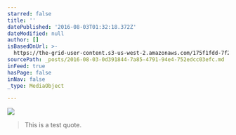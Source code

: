 ```yaml
---
starred: false
title: ''
datePublished: '2016-08-03T01:32:18.372Z'
dateModified: null
author: []
isBasedOnUrl: >-
  https://the-grid-user-content.s3-us-west-2.amazonaws.com/175f1fdd-7f21-4891-be8e-91ea4aca1d0c.jpg
sourcePath: _posts/2016-08-03-0d391844-7a85-4791-94e4-752edcc03efc.md
inFeed: true
hasPage: false
inNav: false
_type: MediaObject

---
```

![](https://the-grid-user-content.s3-us-west-2.amazonaws.com/175f1fdd-7f21-4891-be8e-91ea4aca1d0c.jpg)

> This is a test quote.